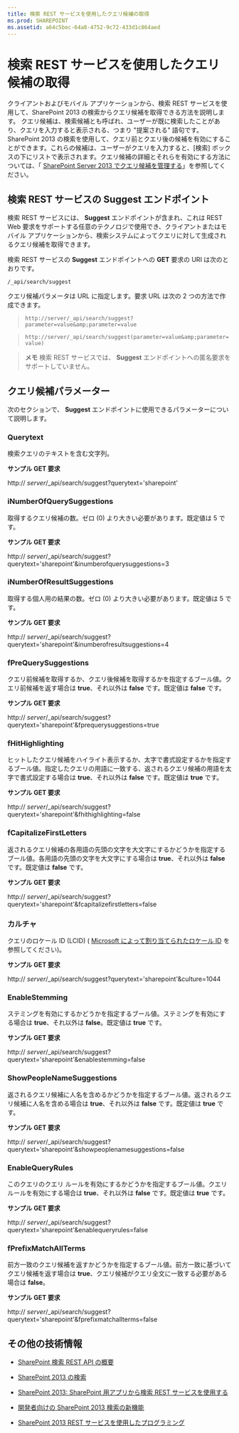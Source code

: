 ```yaml
---
title: 検索 REST サービスを使用したクエリ候補の取得
ms.prod: SHAREPOINT
ms.assetid: a64c5bec-64a8-4752-9c72-433d1c864aed
---
```



# 検索 REST サービスを使用したクエリ候補の取得
クライアントおよびモバイル アプリケーションから、検索 REST サービスを使用して、SharePoint 2013 の検索からクエリ候補を取得できる方法を説明します。
クエリ候補は、検索候補とも呼ばれ、ユーザーが既に検索したことがあり、クエリを入力すると表示される、つまり "提案される" 語句です。SharePoint 2013 の検索を使用して、クエリ前とクエリ後の候補を有効にすることができます。これらの候補は、ユーザーがクエリを入力すると、[検索] ボックスの下にリストで表示されます。クエリ候補の詳細とそれらを有効にする方法については、「 [SharePoint Server 2013 でクエリ候補を管理する](http://technet.microsoft.com/ja-jp/library/jj721441.aspx)」を参照してください。
  
    
    


## 検索 REST サービスの Suggest エンドポイント
<a name="bk_SuggestEndpoint"> </a>

検索 REST サービスには、 **Suggest** エンドポイントが含まれ、これは REST Web 要求をサポートする任意のテクノロジで使用でき、クライアントまたはモバイル アプリケーションから、検索システムによってクエリに対して生成されるクエリ候補を取得できます。
  
    
    
検索 REST サービスの **Suggest** エンドポイントへの **GET** 要求の URI は次のとおりです。
  
    
    
 `/_api/search/suggest`
  
    
    
クエリ候補パラメータは URL に指定します。要求 URL は次の 2 つの方法で作成できます。
  
    
    


  
    
    
>  `http://server/_api/search/suggest?parameter=value&amp;parameter=value`
    
  

  
    
    
>  `http://server/_api/search/suggest(parameter=value&amp;parameter=value)`
    
  

> **メモ**
> 検索 REST サービスでは、 **Suggest** エンドポイントへの匿名要求をサポートしていません。
  
    
    


## クエリ候補パラメーター
<a name="bk_SuggestParameters"> </a>

次のセクションで、 **Suggest** エンドポイントに使用できるパラメーターについて説明します。
  
    
    

### Querytext

検索クエリのテキストを含む文字列。
  
    
    
 **サンプル GET 要求**
  
    
    
http:// _server_/_api/search/suggest?querytext='sharepoint'
  
    
    

### iNumberOfQuerySuggestions

取得するクエリ候補の数。ゼロ (0) より大きい必要があります。既定値は 5 です。
  
    
    
 **サンプル GET 要求**
  
    
    
http:// _server_/_api/search/suggest?querytext='sharepoint'&amp;inumberofquerysuggestions=3
  
    
    

### iNumberOfResultSuggestions

取得する個人用の結果の数。ゼロ (0) より大きい必要があります。既定値は 5 です。
  
    
    
 **サンプル GET 要求**
  
    
    
http:// _server_/_api/search/suggest?querytext='sharepoint'&amp;inumberofresultsuggestions=4
  
    
    

### fPreQuerySuggestions

クエリ前候補を取得するか、クエリ後候補を取得するかを指定するブール値。クエリ前候補を返す場合は **true**、それ以外は **false** です。既定値は **false** です。
  
    
    
 **サンプル GET 要求**
  
    
    
http:// _server_/_api/search/suggest?querytext='sharepoint'&amp;fprequerysuggestions=true
  
    
    

### fHitHighlighting

ヒットしたクエリ候補をハイライト表示するか、太字で書式設定するかを指定するブール値。指定したクエリの用語に一致する、返されるクエリ候補の用語を太字で書式設定する場合は **true**、それ以外は **false** です。既定値は **true** です。
  
    
    
 **サンプル GET 要求**
  
    
    
http:// _server_/_api/search/suggest?querytext='sharepoint'&amp;fhithighlighting=false
  
    
    

### fCapitalizeFirstLetters

返されるクエリ候補の各用語の先頭の文字を大文字にするかどうかを指定するブール値。各用語の先頭の文字を大文字にする場合は **true**、それ以外は **false** です。既定値は **false** です。
  
    
    
 **サンプル GET 要求**
  
    
    
http:// _server_/_api/search/suggest?querytext='sharepoint'&amp;fcapitalizefirstletters=false
  
    
    

### カルチャ

クエリのロケール ID (LCID) ( [Microsoft によって割り当てられたロケール ID](http://msdn.microsoft.com/ja-jp/goglobal/bb964664.aspx) を参照してください)。
  
    
    
 **サンプル GET 要求**
  
    
    
http:// _server_/_api/search/suggest?querytext='sharepoint'&amp;culture=1044
  
    
    

### EnableStemming

ステミングを有効にするかどうかを指定するブール値。ステミングを有効にする場合は **true**、それ以外は **false**。既定値は **true** です。
  
    
    
 **サンプル GET 要求**
  
    
    
http:// _server_/_api/search/suggest?querytext='sharepoint'&amp;enablestemming=false
  
    
    

### ShowPeopleNameSuggestions

返されるクエリ候補に人名を含めるかどうかを指定するブール値。返されるクエリ候補に人名を含める場合は **true**、それ以外は **false** です。既定値は **true** です。
  
    
    
 **サンプル GET 要求**
  
    
    
http:// _server_/_api/search/suggest?querytext='sharepoint'&amp;showpeoplenamesuggestions=false
  
    
    

### EnableQueryRules

このクエリのクエリ ルールを有効にするかどうかを指定するブール値。クエリ ルールを有効にする場合は **true**、それ以外は **false** です。既定値は **true** です。
  
    
    
 **サンプル GET 要求**
  
    
    
http:// _server_/_api/search/suggest?querytext='sharepoint'&amp;enablequeryrules=false
  
    
    

### fPrefixMatchAllTerms

前方一致のクエリ候補を返すかどうかを指定するブール値。前方一致に基づいてクエリ候補を返す場合は **true**、クエリ候補がクエリ全文に一致する必要がある場合は **false**。
  
    
    
 **サンプル GET 要求**
  
    
    
http:// _server_/_api/search/suggest?querytext='sharepoint'&amp;fprefixmatchallterms=false
  
    
    

## その他の技術情報
<a name="bk_addresources"> </a>


-  [SharePoint 検索 REST API の概要](sharepoint-search-rest-api-overview.md)
    
  
-  [SharePoint 2013 の検索](search-in-sharepoint-2013.md)
    
  
-  [SharePoint 2013: SharePoint 用アプリから検索 REST サービスを使用する](http://code.msdn.microsoft.com/sharepoint/SharePoint-2013-Perform-a-1bf3e87d)
    
  
-  [開発者向けの SharePoint 2013 検索の新機能](what-s-new-in-sharepoint-2013-search-for-developers.md)
    
  
-  [SharePoint 2013 REST サービスを使用したプログラミング](use-odata-query-operations-in-sharepoint-rest-requests.md)
    
  

  
    
    

